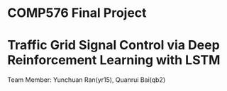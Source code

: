 # COMP576 Final Project 
# Traffic Grid Signal Control via Deep Reinforcement Learning with LSTM
Team Member: Yunchuan Ran(yr15), Quanrui Bai(qb2)
